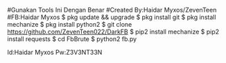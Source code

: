 #Gunakan Tools Ini Dengan Benar
#Created By:Haidar Myxos/ZevenTeen
#FB:Haidar Myxos
$ pkg update && upgrade
$ pkg install git
$ pkg install mechanize
$ pkg install python2
$ git clone https://github.com/ZevenTeen022/DarkFB
$ pip2 install mechanize
$ pip2 install requests
$ cd FbBrute
$ python2 fb.py

Id:Haidar Myxos
Pw:Z3V3NT33N
